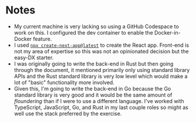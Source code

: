 # Notes

* My current machine is very lacking so using a GitHub Codespace to work on this. I configured the dev container to enable the Docker-in-Docker feature.
* I used [`npx create-next-app@latest`](https://react.dev/learn/start-a-new-react-project#nextjs-pages-router) to create the React app. Front-end is not my area of expertise so this was not an opinionated decision but the easy-DX starter.
* I was originally going to write the back-end in Rust but then going through the document, it mentioned primarily only using standard library APIs and the Rust standard library is very low level which would make a lot of "basic" functionality more involved.
* Given this, I'm going to write the back-end in Go because the Go standard library is very good and it would be the same amount of _floundering_ than if I were to use a different language. I've worked with TypeScript, JavaScript, Go, and Rust in my last couple roles so might as well use the stack preferred by the exercise.